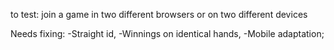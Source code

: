 to test:  join a game in two different browsers or on two different devices


Needs fixing: 
-Straight id,
-Winnings on identical hands, 
-Mobile adaptation; 
